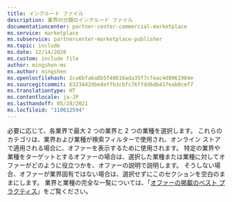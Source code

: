```yaml
---
title: インクルード ファイル
description: 業界の分類のインクルード ファイル
documentationcenter: partner-center-commercial-marketplace
ms.service: marketplace
ms.subservice: partnercenter-marketplace-publisher
ms.topic: include
ms.date: 12/14/2020
ms.custom: include file
author: mingshen-ms
ms.author: mingshen
ms.openlocfilehash: 2ca6bfa6a8b5f40616ada35f7cfeac4d8061984e
ms.sourcegitcommit: 6323442dbe8effb3cbfc76ffdd6db417eab0cef7
ms.translationtype: HT
ms.contentlocale: ja-JP
ms.lasthandoff: 05/28/2021
ms.locfileid: "110612594"
---
```

必要に応じて、各業界で最大 2 つの業界と 2 つの業種を選択します。 これらのカテゴリは、業界および業種が検索フィルターで使用され、オンライン ストアで適用される場合に、オファーを表示するために使用されます。 特定の業界や業種をターゲットとするオファーの場合は、選択した業種または業種に対してオファーがどのように役立つかを、オファーの説明で説明します。 そうしない場合、オファーが業界固有ではない場合は、選択せずにこのセクションを空白のままにします。 業界と業種の完全な一覧については、「[オファーの掲載のベスト プラクティス](../gtm-offer-listing-best-practices.md)」をご覧ください。
